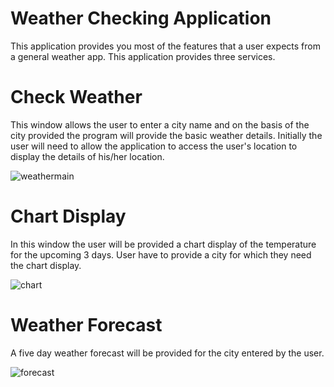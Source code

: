 # Weather Checking Application

This application provides you most of the features that a user expects from a general weather app. This application provides three services.

# Check Weather

This window allows the user to enter a city name and on the basis of the city provided the program will provide the basic weather details.
Initially the user will need to allow the application to access the user's location to display the details of his/her location.

![weathermain](https://user-images.githubusercontent.com/40135714/41204453-37ca6d00-6d02-11e8-9d4a-edd16bb1bce2.png)

# Chart Display

In this window the user will be provided a chart display of the temperature for the upcoming 3 days. User have to provide a city for which they need the chart display.

![chart](https://user-images.githubusercontent.com/40135714/41204501-da97baba-6d02-11e8-9094-573bc0c04ddb.png)

# Weather Forecast

A five day weather forecast will be provided for the city entered by the user.

![forecast](https://user-images.githubusercontent.com/40135714/41204533-4c5bd3de-6d03-11e8-88af-78e4271719eb.png)



